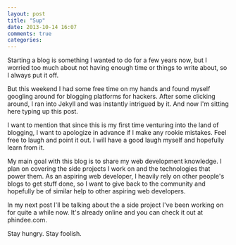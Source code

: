 ```yaml
---
layout: post
title: "Sup"
date: 2013-10-14 16:07
comments: true
categories: 
---
```


Starting a blog is something I wanted to do for a few years now, but I worried too much about not having enough time or things to write about, so I always put it off. 

But this weekend I had some free time on my hands and found myself googling around for blogging platforms for hackers. After some clicking around, I ran into Jekyll and was instantly intrigued by it. And now I'm sitting here typing up this post. 

I want to mention that since this is my first time venturing into the land of blogging, I want to apologize in advance if I make any rookie mistakes. Feel free to laugh and point it out. I will have a good laugh myself and hopefully learn from it.

My main goal with this blog is to share my web development knowledge. I plan on covering the side projects I work on and the technologies that power them. As an aspiring web developer, I heavily rely on other people's blogs to get stuff done, so I want to give back to the community and hopefully be of similar help to other aspiring web developers.

In my next post I'll be talking about the a side project I've been working on for quite a while now. It's already online and you can check it out at phindee.com.

Stay hungry. Stay foolish.